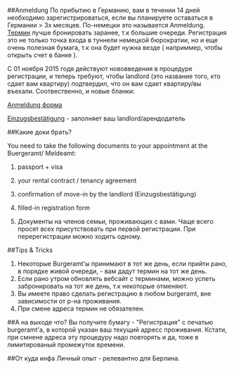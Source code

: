 ##Anmeldung
По прибытию в Германию, вам в течении 14 дней необходимо зарегистрироваться, если вы планируете оставаться в Германии > 3х месяцев.
По-немецки это называется Anmeldung. [Термин](https://service.berlin.de/dienstleistung/120686/) лучше бронировать заранее, т.к большие очереди.
Регистрация это не только точка входа в туннели немецкой бюрократии, но и еще очень полезная бумага, т.к она будет нужна везде ( наприммер, чтобы открыть счет в банке ).

C 01 ноября 2015 годя действуют нововведения в процедуре регистрации, и теперь требуют, чтобы landlord (это название того, кто сдает вам квартиру) подтвердил, что он вам сдает квартиру/вы въехали.
Соотвественно, и новые бланки:

[Anmeldung форма](http://www.berlin.de/formularserver/formular.php?402608)

[Einzugsbestätigung](http://www.berlin.de/formularserver/formular.php?402544) - заполняет ваш landlord/арендодатель

##Какие доки брать?

You need to take the following documents to your appointment at the Buergeramt/ Meldeamt:

1. passport + visa

2. your rental contract / tenancy agreement

3. confirmation of move-in by the landlord (Einzugsbestätigung)

4. filled-in registration form
5. Документы на членов семьи, проживающих с вами. Чаще всего просят всех присутствовать при первой регистрации. При перерегистрации можно ходить одному.

##Tips & Tricks

1. Некоторые Burgeramt'ы принимают в тот же день, если прийти рано, в порядке живой очереди, - вам дадут термин на тот же день.
2. Если рано утром обновлять вебсайт с терминами, можно успеть забронировать на тот же день, т.к некоторые отменяют.
3. Вы имеете право сделать регистрацию в любом burgeramt, вне зависимости от р-на проживания.
4. При смене адреса термин не обязателен.

##А на выходе что?
Вы получите бумагу - "Регистрация" с печатью burgeramt'а, в которой указан ваш текущий адресс проживания.
Кстати, при смнене адреса эту процедуру надо повторять и да, тоже в лимитированый промежуток времени.

##От куда инфа
Личный опыт - релевантно для Берлина.
